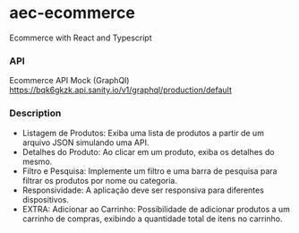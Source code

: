 # aec-ecommerce
Ecommerce with React and Typescript

### API

Ecommerce API Mock (GraphQl)
https://bqk6gkzk.api.sanity.io/v1/graphql/production/default

### Description

- Listagem de Produtos: Exiba uma lista de produtos a partir de um arquivo JSON simulando uma API. 
- Detalhes do Produto: Ao clicar em um produto, exiba os detalhes do mesmo. 
- Filtro e Pesquisa: Implemente um filtro e uma barra de pesquisa para filtrar os produtos por nome ou categoria. 
- Responsividade: A aplicação deve ser responsiva para diferentes dispositivos. 
- EXTRA: Adicionar ao Carrinho: Possibilidade de adicionar produtos a um carrinho de compras, exibindo a quantidade total de itens no carrinho. 
